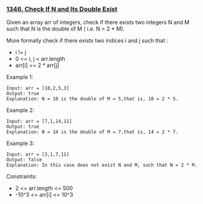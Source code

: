 ### [1346. Check If N and Its Double Exist](https://leetcode.com/problems/check-if-n-and-its-double-exist/)

Given an array arr of integers, check if there exists two integers N and M such that N is the double of M ( i.e. N = 2 * M).

More formally check if there exists two indices i and j such that :

- i != j
- 0 <= i, j < arr.length
- arr[i] == 2 * arr[j]
 

Example 1:

    Input: arr = [10,2,5,3]
    Output: true
    Explanation: N = 10 is the double of M = 5,that is, 10 = 2 * 5.

Example 2:

    Input: arr = [7,1,14,11]
    Output: true
    Explanation: N = 14 is the double of M = 7,that is, 14 = 2 * 7.

Example 3:

    Input: arr = [3,1,7,11]
    Output: false
    Explanation: In this case does not exist N and M, such that N = 2 * M.
 

Constraints:

- 2 <= arr.length <= 500
- -10^3 <= arr[i] <= 10^3
